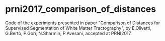 # prni2017_comparison_of_distances
Code of the experiments presented in paper "Comparison of Distances for Supervised Segmentation of White Matter Tractography", by E.Olivetti, G.Bertò, P.Gori, N.Sharmin, P.Avesani, accepted at PRNI2017.
